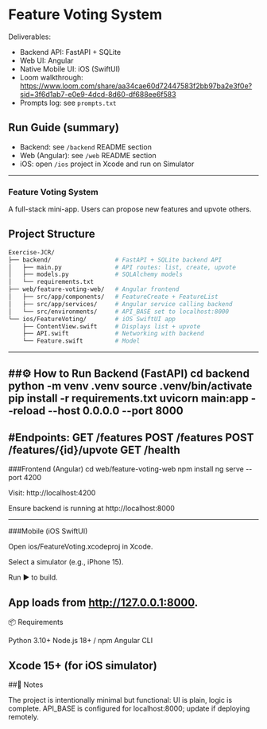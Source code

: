 # Feature Voting System

Deliverables:
- Backend API: FastAPI + SQLite
- Web UI: Angular
- Native Mobile UI: iOS (SwiftUI)
- Loom walkthrough: https://www.loom.com/share/aa34cae60d72447583f2bb97ba2e3f0e?sid=3f6d1ab7-e0e9-4dcd-8d60-df688ee6f583
- Prompts log: see `prompts.txt`

## Run Guide (summary)
- Backend: see `/backend` README section
- Web (Angular): see `/web` README section
- iOS: open `/ios` project in Xcode and run on Simulator

---
### Feature Voting System

A full-stack mini-app.
Users can propose new features and upvote others.

## Project Structure
```bash
Exercise-JCR/
├── backend/                  # FastAPI + SQLite backend API
│   ├── main.py               # API routes: list, create, upvote
│   ├── models.py             # SQLAlchemy models
│   └── requirements.txt
├── web/feature-voting-web/   # Angular frontend
│   ├── src/app/components/   # FeatureCreate + FeatureList
│   ├── src/app/services/     # Angular service calling backend
│   └── src/environments/     # API_BASE set to localhost:8000
└── ios/FeatureVoting/        # iOS SwiftUI app
    ├── ContentView.swift     # Displays list + upvote
    ├── API.swift             # Networking with backend
    └── Feature.swift         # Model
```
---

##⚙️ How to Run
Backend (FastAPI)
cd backend
python -m venv .venv
source .venv/bin/activate
pip install -r requirements.txt
uvicorn main:app --reload --host 0.0.0.0 --port 8000
---


#Endpoints:
GET /features
POST /features
POST /features/{id}/upvote
GET /health
---

###Frontend (Angular)
cd web/feature-voting-web
npm install
ng serve --port 4200

Visit: http://localhost:4200

Ensure backend is running at http://localhost:8000

---

###Mobile (iOS SwiftUI)

Open ios/FeatureVoting.xcodeproj in Xcode.

Select a simulator (e.g., iPhone 15).

Run ▶️ to build.

App loads from http://127.0.0.1:8000.
---

📦 Requirements

Python 3.10+
Node.js 18+ / npm
Angular CLI

Xcode 15+ (for iOS simulator)
---

##📝 Notes

The project is intentionally minimal but functional: UI is plain, logic is complete.
API_BASE is configured for localhost:8000; update if deploying remotely.
